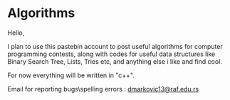 Algorithms
==========

Hello,
 
I plan to use this pastebin account to post useful
algorithms for computer programming contests, along with
codes for useful data structures like Binary Search Tree,
Lists, Tries etc, and anything else i like and find cool.
 
For now everything will be written in "c++".

Email for reporting bugs\spelling errors : dmarkovic13@raf.edu.rs
